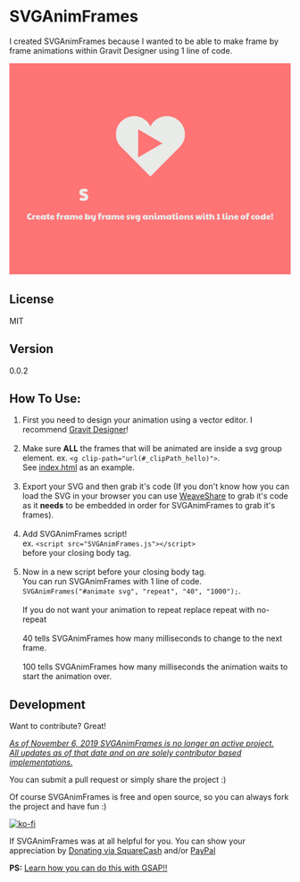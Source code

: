 SVGAnimFrames
===================

I created SVGAnimFrames because I wanted to be able to make frame by frame animations within Gravit Designer using 1 line of code.

![](https://raw.githubusercontent.com/michaelsboost/SVGAnimFrames/gh-pages/header.gif)

License
-------------

MIT

Version
-------------

0.0.2

How To Use:
-------------

  1. First you need to design your animation using a vector editor. I recommend [Gravit Designer](https://www.designer.io/)!  <br><br>
  2. Make sure **ALL** the frames that will be animated are inside a svg group element. ex. `<g clip-path="url(#_clipPath_hello)">`.  <br>See [index.html](https://github.com/michaelsboost/SVGAnimFrames/blob/gh-pages/index.html) as an example.  <br><br>
  3. Export your SVG and then grab it's code (If you don't know how you can load the SVG in your browser you can use [WeaveShare](https://michaelsboost.github.io/WeaveShare) to grab it's code as it **needs** to be embedded in order for SVGAnimFrames to grab it's frames).  <br><br>
  4. Add SVGAnimFrames script! <br>ex. `<script src="SVGAnimFrames.js"></script>` <br>before your closing body tag.  <br><br>
  5. Now in a new script before your closing body tag. <br>You can run SVGAnimFrames with 1 line of code. <br>`SVGAnimFrames("#animate svg", "repeat", "40", "1000");`. <br><br>If you do not want your animation to repeat replace repeat with no-repeat   <br><br>40 tells SVGAnimFrames how many milliseconds to change to the next frame.   <br><br>100 tells SVGAnimFrames how many milliseconds the animation waits to start the animation over.

Development
-------------

Want to contribute? Great!  

*<u>As of November 6, 2019 SVGAnimFrames is no longer an active project.  
All updates as of that date and on are solely contributor based implementations.</u>*

You can submit a pull request or simply share the project :)

Of course SVGAnimFrames is free and open source, so you can always fork the project and have fun :)

[![ko-fi](https://az743702.vo.msecnd.net/cdn/kofi2.png?v=0)](https://ko-fi.com/michaelsboost)

If SVGAnimFrames was at all helpful for you. You can show your appreciation by [Donating via SquareCash](https://cash.me/$michaelsboost) and/or [PayPal](https://www.paypal.me/mikethedj4)

**PS:** [Learn how you can do this with GSAP!!](https://codepen.io/akapowl/pen/a3134b964c569b9fffead620eb78cec7)
